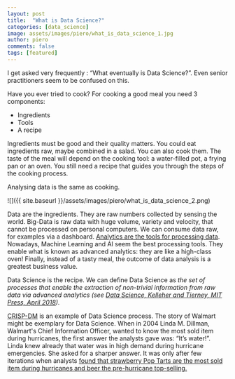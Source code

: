 ```yaml
---
layout: post
title:  "What is Data Science?"
categories: [data_science]
image: assets/images/piero/what_is_data_science_1.jpg
author: piero
comments: false
tags: [featured]
---
```



I get asked very frequently : “What eventually is Data Science?”. Even senior practitioners seem to be confused on this.  

Have you ever tried to cook?  For cooking a good meal you need 3 components:

- Ingredients
- Tools
- A recipe

Ingredients must be good and their quality matters. You could eat ingredients raw, maybe combined in a salad. You can also cook them. The taste of the meal will depend on the cooking tool: a water-filled pot, a frying pan or an oven. You still need a recipe that guides you through the steps of the cooking process.

Analysing data is the same as cooking.

![]({{ site.baseurl }}/assets/images/piero/what_is_data_science_2.png)

Data are the ingredients. They are raw numbers collected by sensing the world. Big-Data is raw data with huge volume, variety and velocity, that cannot be processed on personal computers. We can consume data raw, for examples via a dashboard. [Analytics are the tools for processing data](https://www.gartner.com/en/newsroom). Nowadays, Machine Learning and AI seem the best processing tools. They enable what is known as advanced analytics: they are like a high-class oven! Finally, instead of a tasty meal, the outcome of data analysis is a greatest business value. 

Data Science is the recipe. We can define Data Science as *the set of processes that enable the extraction of non-trivial information from raw data via advanced analytics (see [Data Science, Kelleher and Tierney, MIT Press, April 2018](https://mitpress.mit.edu/books/data-science)).*

[CRISP-DM](https://en.wikipedia.org/wiki/Cross-industry_standard_process_for_data_mining) is an example of Data Science process.  The story of Walmart might be exemplary for Data Science. When in 2004 Linda M. Dillman, Walmart's Chief Information Officer, wanted to know the most sold item during hurricanes, the first answer the analysts gave was: “It’s water!”. Linda knew already that water was in high demand during hurricane emergencies. She asked for a sharper answer. It was only after few iterations when analysts [found that strawberry Pop Tarts are the most sold item during hurricanes and beer the pre-hurricane top-selling.](https://www.nytimes.com/2004/11/14/business/yourmoney/what-walmart-knows-about-customers-habits.html)